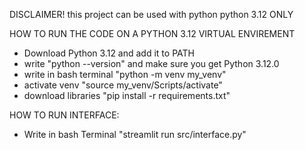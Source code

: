 DISCLAIMER!
this project can be used with python python 3.12 ONLY

HOW TO RUN THE CODE ON A PYTHON 3.12 VIRTUAL ENVIREMENT
 - Download Python 3.12 and add it to PATH
 - write "python --version" and make sure you get Python 3.12.0
 - write in bash terminal "python -m venv my_venv"
 - activate venv "source my_venv/Scripts/activate"
 - download libraries "pip install -r requirements.txt"

HOW TO RUN INTERFACE:
 - Write in bash Terminal "streamlit run src/interface.py"